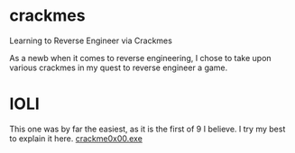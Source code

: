 # crackmes
Learning to Reverse Engineer via Crackmes

As a newb when it comes to reverse engineering, I chose to take upon various crackmes in my quest to reverse engineer a game.

# IOLI
This one was by far the easiest, as it is the first of 9 I believe. I try my best to explain it here.
[crackme0x00.exe](crackme0x00.md)
